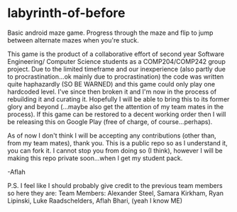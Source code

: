 labyrinth-of-before
===================

Basic android maze game. Progress through the maze and flip to jump between alternate mazes when you're stuck.

This game is the product of a collaborative effort of second year Software Engineering/ Computer Science students as a COMP204/COMP242 group project. Due to the limited timeframe and our inexperience (also partly due to procrastination...ok mainly due to procrastination) the code was written quite haphazardly (SO BE WARNED) and this game could only play one hardcoded level. I've since then broken it and I'm now in the process of rebuilding it and curating it. Hopefully I will be able to bring this to its former glory and beyond (...maybe also get the attention of my team mates in the process). If this game can be restored to a decent working order then I will be releasing this on Google Play (free of charge, of course...perhaps).

As of now I don't think I will be accepting any contributions (other than, from my team mates), thank you. This is a public repo so as I understand it, you can fork it. I cannot stop you from doing so (I think), however I will be making this repo private soon...when I get my student pack.

-Aflah

P.S. I feel like I should probably give credit to the previous team members so here they are:
Team Members: 
Alexander Steel, 
Samara Kirkham, 
Ryan Lipinski, 
Luke Raadschelders, 
Aflah Bhari, (yeah I know ME)
